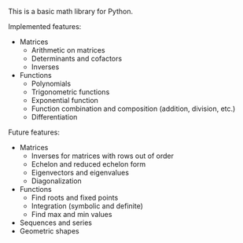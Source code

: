 This is a basic math library for Python.


Implemented features:
* Matrices
    * Arithmetic on matrices
    * Determinants and cofactors
    * Inverses
* Functions
    * Polynomials
    * Trigonometric functions
    * Exponential function
    * Function combination and composition (addition, division, etc.)
    * Differentiation


Future features:
* Matrices
    * Inverses for matrices with rows out of order
    * Echelon and reduced echelon form
    * Eigenvectors and eigenvalues
    * Diagonalization
* Functions
    * Find roots and fixed points
    * Integration (symbolic and definite)
    * Find max and min values
* Sequences and series
* Geometric shapes